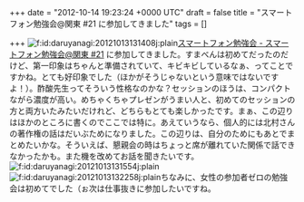 
+++
date = "2012-10-14 19:23:24 +0000 UTC"
draft = false
title = "スマートフォン勉強会@関東 #21 に参加してきました"
tags = []

+++
<img src="http://cdn-ak.f.st-hatena.com/images/fotolife/d/daruyanagi/20121013/20121013131408.jpg" alt="f:id:daruyanagi:20121013131408j:plain" title="f:id:daruyanagi:20121013131408j:plain" class="hatena-fotolife"/><a href="http://sumaben.jp/?SPWorkshopKanto21">スマートフォン勉強会 - スマートフォン勉強会@関東 #21</a> に参加してきました。すまべんは初めてだったのだけど、第一印象はちゃんと準備されていて、キビキビしているなぁ、ってことですかね。とても好印象でした（ほかがそうじゃないという意味ではないですよ！）。酢酸先生ってそういう性格なのかな？セッションのほうは、コンパクトながら濃度が高い。めちゃくちゃプレゼンがうまい人と、初めてのセッションの方と両方いたみたいだけれど、どちらもとても楽しかったです。まぁ、この辺りはほかのところに書くのでここでは特に。あえていうなら、個人的には北村さんの著作権の話はだいぶためになりました。この辺りは、自分のためにもあとでまとめたいかな。そういえば、懇親会の時はちょっと席が離れていた関係で話できなかったかも。また機を改めてお話を聞きたいです。<img src="http://cdn-ak.f.st-hatena.com/images/fotolife/d/daruyanagi/20121013/20121013131554.jpg" alt="f:id:daruyanagi:20121013131554j:plain" title="f:id:daruyanagi:20121013131554j:plain" class="hatena-fotolife"/><img src="http://cdn-ak.f.st-hatena.com/images/fotolife/d/daruyanagi/20121013/20121013132258.jpg" alt="f:id:daruyanagi:20121013132258j:plain" title="f:id:daruyanagi:20121013132258j:plain" class="hatena-fotolife"/>ちなみに、女性の参加者ゼロの勉強会は初めてでした（ぉ次は仕事抜きに参加したいですね。


